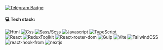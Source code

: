 <a href="https://t.me/hatllkoo">
        <img src="https://img.shields.io/badge/telegram-black" alt="Telegram Badge">
    </a>

<h4>💻 Tech stack:</h4>

![Html](https://img.shields.io/badge/HTML5-E0244D?style=for-the-badge&logo=html5&logoColor=white) 
![Css](https://img.shields.io/badge/CSS3-E0244D?style=for-the-badge&logo=css3&logoColor=white) ![Sass/Scss](https://img.shields.io/badge/Sass/Scss-E0244D?style=for-the-badge&logo=sass&logoColor=white) 
![Javascript](https://img.shields.io/badge/JavaScript-E0244D?style=for-the-badge&logo=javascript&logoColor=white) ![TypeScript](https://img.shields.io/badge/TypeScript-E0244D?style=for-the-badge&logo=typescript&logoColor=white) \
![React](https://img.shields.io/badge/React-E0244D?style=for-the-badge&logo=react&logoColor=white) ![ReduxToolkit](https://img.shields.io/badge/ReduxToolkit-E0244D?style=for-the-badge&logo=redux&logoColor=white) ![React-router-dom](https://img.shields.io/badge/React--router--dom-E0244D?style=for-the-badge&logo=react-router&logoColor=white)
![Gulp](https://img.shields.io/badge/Gulp-E0244D?style=for-the-badge&logo=gulp&logoColor=white) ![Vite](https://img.shields.io/badge/Vite-E0244D?style=for-the-badge&logo=Vite&logoColor=white) ![TailwindCSS](https://img.shields.io/badge/TailwindCSS-E0244D?style=for-the-badge&logo=tailwindcss&logoColor=white&color=E0244D
) ![react-hook-from](https://img.shields.io/badge/REACTHOOKFORM-path?style=for-the-badge&logoColor=white&color=E0244D) ![nextjs](https://img.shields.io/badge/NEXTJS-path?style=for-the-badge&logoColor=white&color=E0244D
)




